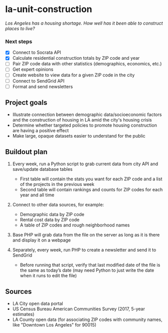 # la-unit-construction

*Los Angeles has a housing shortage. How well has it been able to construct places to live?*

### Next steps
- [x] Connect to Socrata API
- [x] Calculate residential construction totals by ZIP code and year
- [ ] Pair ZIP code data with other statistics (demographics, economics, etc.)
- [ ] Get expert opinions
- [ ] Create website to view data for a given ZIP code in the city
- [ ] Connect to SendGrid API
- [ ] Format and send newsletters

## Project goals
  * Illustrate connection between demographic data/socioeconomic factors and the construction of housing in LA amid the city's housing crisis
  * Determine whether targeted policies to promote housing construction are having a positive effect
  * Make large, opaque datasets easier to understand for the public

## Buildout plan
1. Every week, run a Python script to grab current data from city API and save/update database tables
	* First table will contain the stats you want for each ZIP code and a list of the projects in the previous week
	* Second table will contain rankings and counts for ZIP codes for each year and all time

2. Connect to other data sources, for example:
	* Demographic data by ZIP code
	* Rental cost data by ZIP code
	* A table of ZIP codes and rough neighborhood names

3. Base PHP will grab data from the file on the server as long as it is there and display it on a webpage

4. Separately, every week, run PHP to create a newsletter and send it to SendGrid
	* Before running that script, verify that last modified date of the file is the same as today’s date (may need Python to just write the date when it runs to edit the file)

## Sources
  * LA City open data portal
  * US Census Bureau American Communities Survey (2017, 5-year estimates)
  * LA County open data (for associating ZIP codes with community names, like "Downtown Los Angeles" for 90015)
